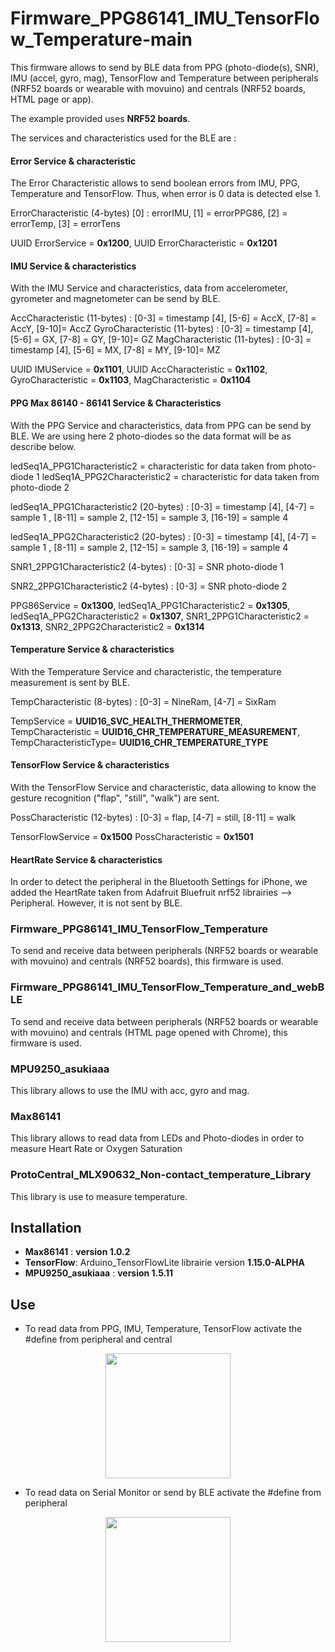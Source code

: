 # Firmware_PPG86141_IMU_TensorFlow_Temperature-main

This firmware allows to send by BLE data from PPG (photo-diode(s), SNR), IMU (accel, gyro, mag), TensorFlow and Temperature between peripherals (NRF52 boards or wearable with movuino) and centrals (NRF52 boards, HTML page or app).

The example provided uses **NRF52 boards**. 

The services and characteristics used for the BLE are :

#### Error Service & characteristic
The Error Characteristic allows to send boolean errors from IMU, PPG, Temperature and TensorFlow. Thus, when error is 0 data is detected else 1.

ErrorCharacteristic (4-bytes) [0] : errorIMU, [1] = errorPPG86, [2] = errorTemp, [3] = errorTens

UUID ErrorService = **0x1200**,
UUID ErrorCharacteristic = **0x1201**

#### IMU Service & characteristics

With the IMU Service and characteristics, data from accelerometer, gyrometer and magnetometer can be send by BLE.

AccCharacteristic (11-bytes) : [0-3] = timestamp [4], [5-6] = AccX, [7-8] = AccY, [9-10]= AccZ
GyroCharacteristic (11-bytes) : [0-3] = timestamp [4], [5-6] = GX, [7-8] = GY, [9-10]= GZ
MagCharacteristic (11-bytes) : [0-3] = timestamp [4], [5-6] = MX, [7-8] = MY, [9-10]= MZ

UUID IMUService = **0x1101**,
UUID AccCharacteristic = **0x1102**,
GyroCharacteristic = **0x1103**,
MagCharacteristic = **0x1104**

#### PPG Max 86140 - 86141 Service & Characteristics

With the PPG Service and characteristics, data from PPG can be send by BLE. We are using here 2 photo-diodes so the data format will be as describe below.

ledSeq1A_PPG1Characteristic2 = characteristic for data taken from photo-diode 1
ledSeq1A_PPG2Characteristic2 = characteristic for data taken from photo-diode 2

ledSeq1A_PPG1Characteristic2 (20-bytes) : [0-3] = timestamp [4], [4-7] = sample 1 , [8-11] = sample 2, [12-15] = sample 3, [16-19] = sample 4

ledSeq1A_PPG2Characteristic2 (20-bytes) : [0-3] = timestamp [4], [4-7] = sample 1 , [8-11] = sample 2, [12-15] = sample 3, [16-19] = sample 4

SNR1_2PPG1Characteristic2 (4-bytes) : [0-3] = SNR photo-diode 1

SNR2_2PPG1Characteristic2 (4-bytes) : [0-3] = SNR photo-diode 2

PPG86Service = **0x1300**,
ledSeq1A_PPG1Characteristic2 = **0x1305**,
ledSeq1A_PPG2Characteristic2 = **0x1307**,
SNR1_2PPG1Characteristic2 = **0x1313**,
SNR2_2PPG2Characteristic2 = **0x1314**


#### Temperature Service & characteristics

With the Temperature Service and characteristic, the temperature measurement is sent by BLE.

TempCharacteristic (8-bytes) : [0-3] = NineRam, [4-7] = SixRam

TempService = **UUID16_SVC_HEALTH_THERMOMETER**,
TempCharacteristic = **UUID16_CHR_TEMPERATURE_MEASUREMENT**,
TempCharacteristicType= **UUID16_CHR_TEMPERATURE_TYPE**


#### TensorFlow Service & characteristics

With the TensorFlow Service and characteristic, data allowing to know the  gesture recognition ("flap", "still", "walk") are sent.

PossCharacteristic (12-bytes) : [0-3] = flap, [4-7] = still, [8-11] = walk

TensorFlowService = **0x1500**
PossCharacteristic = **0x1501**


#### HeartRate Service & characteristics

In order to detect the peripheral in the Bluetooth Settings for iPhone, we added the HeartRate taken from Adafruit Bluefruit nrf52 librairies --> Peripheral. However, it is not sent by BLE. 

### Firmware_PPG86141_IMU_TensorFlow_Temperature

To send and receive data between peripherals (NRF52 boards or wearable with movuino) and centrals (NRF52 boards), this firmware is used.



### Firmware_PPG86141_IMU_TensorFlow_Temperature_and_webBLE

To send and receive data between peripherals (NRF52 boards or wearable with movuino) and centrals (HTML page opened with Chrome), this firmware is used.

### MPU9250_asukiaaa
This library allows to use the IMU with acc, gyro and mag.

### Max86141
This library allows to read data from LEDs and Photo-diodes in order to measure Heart Rate or Oxygen Saturation


### ProtoCentral_MLX90632_Non-contact_temperature_Library
This library is use to measure temperature.


## Installation
+ **Max86141** : **version 1.0.2**
+ **TensorFlow**: Arduino_TensorFlowLite librairie version **1.15.0-ALPHA**
+ **MPU9250_asukiaaa** : **version 1.5.11**

## Use
+ To read data from PPG, IMU, Temperature, TensorFlow activate the #define from peripheral and central
<p align="center"><img width="200" src="https://user-images.githubusercontent.com/47628329/156010773-e1a3c952-65e3-4916-afef-292665ef7b79.png"></p>

+ To read data on Serial Monitor or send by BLE activate the #define from peripheral
<p align="center"><img width="200" src="https://user-images.githubusercontent.com/47628329/156010756-466be41c-46be-4552-b925-e32fa0832059.png"></p>
